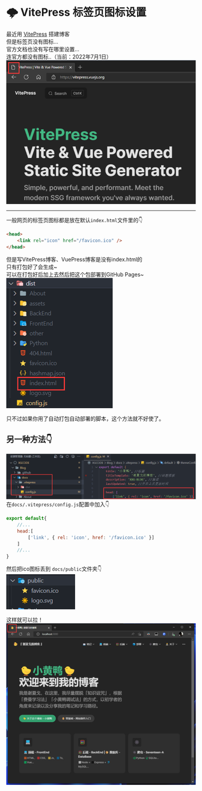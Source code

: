 # 🌩️ VitePress 标签页图标设置



最近用 [VitePress](https://vitepress.vuejs.org/) 搭建博客  
但是标签页没有图标...   
官方文档也没有写在哪里设置...  
连官方都没有图标..（当前：2022年7月1日）
![图 4](img/ce60bf39a0a3139a4644aa612c7b3e0836c0845a5daa6d624910946a02173549.png)  

---

一般网页的标签页图标都是放在默认`index.html`文件里的👇
```html
<head>
    <link rel="icon" href="/favicon.ico" />
</head>
```

但是写VitePress博客、VuePress博客是没有index.html的  
只有打包好了会生成~    
可以在打包好后加上去然后把这个包部署到GitHub Pages~
![图 3](img/406232add199941eb65b175adc4cc31da260086fe35763c76ef4aa57fbe5ddf5.png)  

只不过如果你用了自动打包自动部署的脚本，这个方法就不好使了。


## 另一种方法👇
![图 5](img/084df4a34f63af141b10821b0d02128049d6de89df3bc5a304bc255cf01b000d.png)  
在`docs/.vitepress/config.js`配置中加入👇

```js
export default{
    //...
    head:[
        ['link', { rel: 'icon', href: '/favicon.ico' }]
    ]
    //...
}
```
然后把ico图标丢到 `docs/public`文件夹👇   
![图 6](img/b202a280c5d1958678610ed5d688070baa84d8620148cc8cdd6523e818c11db2.png)  

这样就可以拉！
![图 7](img/85f17c9f1a06f94db812e14ccd3e064af2e223f9658d6a92cf5c26b426f9e0b6.png)  
